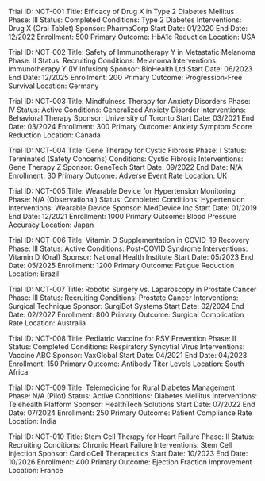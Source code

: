 Trial ID: NCT-001
Title: Efficacy of Drug X in Type 2 Diabetes Mellitus
Phase: III
Status: Completed
Conditions: Type 2 Diabetes
Interventions: Drug X (Oral Tablet)
Sponsor: PharmaCorp
Start Date: 01/2020
End Date: 12/2022
Enrollment: 500
Primary Outcome: HbA1c Reduction
Location: USA

Trial ID: NCT-002
Title: Safety of Immunotherapy Y in Metastatic Melanoma
Phase: II
Status: Recruiting
Conditions: Melanoma
Interventions: Immunotherapy Y (IV Infusion)
Sponsor: BioHealth Ltd
Start Date: 06/2023
End Date: 12/2025
Enrollment: 200
Primary Outcome: Progression-Free Survival
Location: Germany

Trial ID: NCT-003
Title: Mindfulness Therapy for Anxiety Disorders
Phase: IV
Status: Active
Conditions: Generalized Anxiety Disorder
Interventions: Behavioral Therapy
Sponsor: University of Toronto
Start Date: 03/2021
End Date: 03/2024
Enrollment: 300
Primary Outcome: Anxiety Symptom Score Reduction
Location: Canada

Trial ID: NCT-004
Title: Gene Therapy for Cystic Fibrosis
Phase: I
Status: Terminated (Safety Concerns)
Conditions: Cystic Fibrosis
Interventions: Gene Therapy Z
Sponsor: GeneTech
Start Date: 09/2022
End Date: N/A
Enrollment: 30
Primary Outcome: Adverse Event Rate
Location: UK

Trial ID: NCT-005
Title: Wearable Device for Hypertension Monitoring
Phase: N/A (Observational)
Status: Completed
Conditions: Hypertension
Interventions: Wearable Device
Sponsor: MedDevice Inc
Start Date: 01/2019
End Date: 12/2021
Enrollment: 1000
Primary Outcome: Blood Pressure Accuracy
Location: Japan

Trial ID: NCT-006
Title: Vitamin D Supplementation in COVID-19 Recovery
Phase: III
Status: Active
Conditions: Post-COVID Syndrome
Interventions: Vitamin D (Oral)
Sponsor: National Health Institute
Start Date: 05/2023
End Date: 05/2025
Enrollment: 1200
Primary Outcome: Fatigue Reduction
Location: Brazil

Trial ID: NCT-007
Title: Robotic Surgery vs. Laparoscopy in Prostate Cancer
Phase: III
Status: Recruiting
Conditions: Prostate Cancer
Interventions: Surgical Technique
Sponsor: SurgiBot Systems
Start Date: 02/2024
End Date: 02/2027
Enrollment: 800
Primary Outcome: Surgical Complication Rate
Location: Australia

Trial ID: NCT-008
Title: Pediatric Vaccine for RSV Prevention
Phase: II
Status: Completed
Conditions: Respiratory Syncytial Virus
Interventions: Vaccine ABC
Sponsor: VaxGlobal
Start Date: 04/2021
End Date: 04/2023
Enrollment: 150
Primary Outcome: Antibody Titer Levels
Location: South Africa

Trial ID: NCT-009
Title: Telemedicine for Rural Diabetes Management
Phase: N/A (Pilot)
Status: Active
Conditions: Diabetes Mellitus
Interventions: Telehealth Platform
Sponsor: HealthTech Solutions
Start Date: 07/2022
End Date: 07/2024
Enrollment: 250
Primary Outcome: Patient Compliance Rate
Location: India

Trial ID: NCT-010
Title: Stem Cell Therapy for Heart Failure
Phase: II
Status: Recruiting
Conditions: Chronic Heart Failure
Interventions: Stem Cell Injection
Sponsor: CardioCell Therapeutics
Start Date: 10/2023
End Date: 10/2026
Enrollment: 400
Primary Outcome: Ejection Fraction Improvement
Location: France